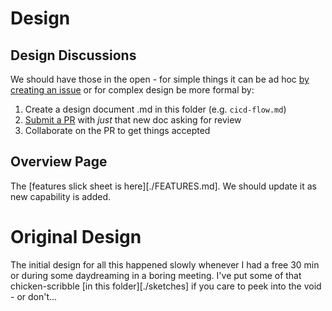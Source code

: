 # Design

## Design Discussions
We should have those in the open - for simple things it can be ad hoc [by creating an issue][1] or for complex design be more formal by:
1) Create a design document .md in this folder (e.g. `cicd-flow.md`)
2) [Submit a PR][2] with *just* that new doc asking for review
3) Collaborate on the PR to get things accepted

## Overview Page
The [features slick sheet is here][./FEATURES.md]. We should update it as new capability is added.

# Original Design
The initial design for all this happened slowly whenever I had a free 30 min or during some daydreaming in a boring meeting. I've put some of that chicken-scribble [in this folder][./sketches] if you care to peek into the void - or don't...


[1]: https://github.com/dudash/openshift-microservices/labels/design
[2]: https://github.com/dudash/openshift-microservices/compare
